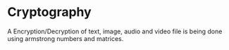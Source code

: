 # Cryptography
A Encryption/Decryption of text, image, audio and video file is being done using armstrong numbers and matrices.
